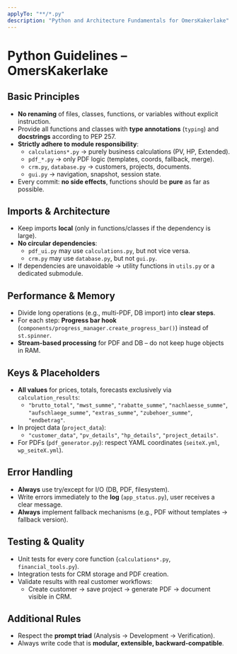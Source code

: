 ```yaml
---
applyTo: "**/*.py"
description: "Python and Architecture Fundamentals for OmersKakerlake"
---
```


# Python Guidelines – OmersKakerlake

## Basic Principles
- **No renaming** of files, classes, functions, or variables without explicit instruction.
- Provide all functions and classes with **type annotations** (`typing`) and **docstrings** according to PEP 257.
- **Strictly adhere to module responsibility**:
  - `calculations*.py` → purely business calculations (PV, HP, Extended).
  - `pdf_*.py` → only PDF logic (templates, coords, fallback, merge).
  - `crm.py`, `database.py` → customers, projects, documents.
  - `gui.py` → navigation, snapshot, session state.
- Every commit: **no side effects**, functions should be **pure** as far as possible.

## Imports & Architecture
- Keep imports **local** (only in functions/classes if the dependency is large).
- **No circular dependencies**:
  - `pdf_ui.py` may use `calculations.py`, but not vice versa.
  - `crm.py` may use `database.py`, but not `gui.py`.
- If dependencies are unavoidable → utility functions in `utils.py` or a dedicated submodule.

## Performance & Memory
- Divide long operations (e.g., multi-PDF, DB import) into **clear steps**.
- For each step: **Progress bar hook** (`components/progress_manager.create_progress_bar()`) instead of `st.spinner`.
- **Stream-based processing** for PDF and DB – do not keep huge objects in RAM.

## Keys & Placeholders
- **All values** for prices, totals, forecasts exclusively via `calculation_results`:
  - `"brutto_total"`, `"mwst_summe"`, `"rabatte_summe"`, `"nachlaesse_summe"`,
    `"aufschlaege_summe"`, `"extras_summe"`, `"zubehoer_summe"`, `"endbetrag"`.
- In project data (`project_data`):
  - `"customer_data"`, `"pv_details"`, `"hp_details"`, `"project_details"`.
- For PDFs (`pdf_generator.py`): respect YAML coordinates (`seiteX.yml`, `wp_seiteX.yml`).

## Error Handling
- **Always** use try/except for I/O (DB, PDF, filesystem).
- Write errors immediately to the **log** (`app_status.py`), user receives a clear message.
- **Always** implement fallback mechanisms (e.g., PDF without templates → fallback version).

## Testing & Quality
- Unit tests for every core function (`calculations*.py`, `financial_tools.py`).
- Integration tests for CRM storage and PDF creation.
- Validate results with real customer workflows:
  - Create customer → save project → generate PDF → document visible in CRM.

## Additional Rules
- Respect the **prompt triad** (Analysis → Development → Verification).
- Always write code that is **modular, extensible, backward-compatible**.